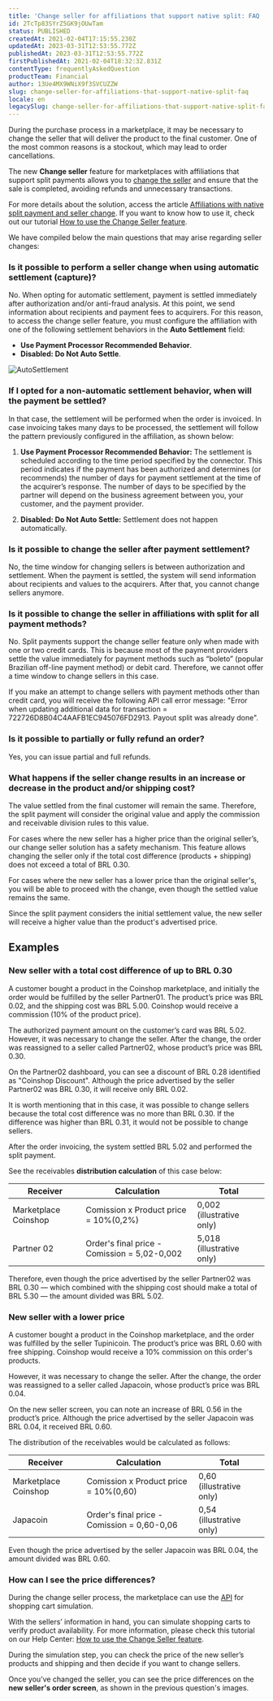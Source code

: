 ```yaml
---
title: 'Change seller for affiliations that support native split: FAQ '
id: 2TcTp83SYrZ5GK9jOUwTam
status: PUBLISHED
createdAt: 2021-02-04T17:15:55.230Z
updatedAt: 2023-03-31T12:53:55.772Z
publishedAt: 2023-03-31T12:53:55.772Z
firstPublishedAt: 2021-02-04T18:32:32.831Z
contentType: frequentlyAskedQuestion
productTeam: Financial
author: 13Ue4MX9WNiX9f3SVCUZZW
slug: change-seller-for-affiliations-that-support-native-split-faq
locale: en
legacySlug: change-seller-for-affiliations-that-support-native-split-faq
---
```


During the purchase process in a marketplace, it may be necessary to change the seller that will deliver the product to the final customer. One of the most common reasons is a stockout, which may lead to order cancellations.

The new __Change seller__ feature for marketplaces with affiliations that support split payments allows you to [change the seller](https://help.vtex.com/en/tutorial/veja-como-utilizar-o-change-seller--5TBAwO2kOAMw44uyaaQMQO?&utm_source=autocomplete) and ensure that the sale is completed, avoiding refunds and unnecessary transactions.

For more details about the solution, access the article [Affiliations with native split payment and seller change](https://help.vtex.com/en/announcements/afiliacoes-com-split-nativo-e-alteracao-de-seller?utm_source=newsletter-pt&utm_medium=email-text&utm_campaign=jan-2021%0A%0Aletter-pt&utm_medium=email-text&utm_campaign=jan-2021%0A%0A). If you want to know how to use it, check out our tutorial [How to use the Change Seller feature](https://help.vtex.com/en/tutorial/veja-como-utilizar-o-change-seller--5TBAwO2kOAMw44uyaaQMQO?&utm_source=autocomplete).

We have compiled below the main questions that may arise regarding seller changes:

### Is it possible to perform a seller change when using automatic settlement (capture)?

No. When opting for automatic settlement, payment is settled immediately after authorization and/or anti-fraud analysis. At this point, we send information about recipients and payment fees to acquirers. 
For this reason, to access the change seller feature, you must configure the affiliation with one of the following settlement behaviors in the __Auto Settlement__ field:

- __Use Payment Processor Recommended Behavior__.
- __Disabled: Do Not Auto Settle__.

![AutoSettlement](//images.ctfassets.net/alneenqid6w5/2QsxlUck2BOohNQ8sQUZDL/a085c82de3cd5dfac48f16deeb7c4cdd/AutoSettlement.png)

### If I opted for a non-automatic settlement behavior, when will the payment be settled?

In that case, the settlement will be performed when the order is invoiced. In case invoicing takes many days to be processed, the settlement will follow the pattern previously configured in the affiliation, as shown below:

1. __Use Payment Processor Recommended Behavior:__ The settlement is scheduled according to the time period specified by the connector. This period indicates if the payment has been authorized and determines (or recommends) the number of days for payment settlement at the time of the acquirer’s response. The number of days to be specified by the partner will depend on the business agreement between you, your customer, and the payment provider.

2. __Disabled: Do Not Auto Settle:__ Settlement does not happen automatically.

### Is it possible to change the seller after payment settlement?

No, the time window for changing sellers is between authorization and settlement.
When the payment is settled, the system will send information about recipients and values to the acquirers. After that, you cannot change sellers anymore.

### Is it possible to change the seller in affiliations with split for all payment methods?

No. Split payments support the change seller feature only when made with one or two credit cards. This is because most of the payment providers settle the value immediately for payment methods such as “boleto” (popular Brazilian off-line payment method) or debit card. Therefore, we cannot offer a time window to change sellers in this case. 

<div class="alert alert-warning">
  If you make an attempt to change sellers with payment methods other than credit card, you will receive the following API call error message: "Error when updating additional data for transaction = 722726D8B04C4AAFB1EC945076FD2913. Payout split was already done".
  </div>

### Is it possible to partially or fully refund an order?

Yes, you can issue partial and full refunds.

### What happens if the seller change results in an increase or decrease in the product and/or shipping cost?

The value settled from the final customer will remain the same. Therefore, the split payment will consider the original value and apply the commission and receivable division rules to this value.

For cases where the new seller has a higher price than the original seller’s, our change seller solution has a safety mechanism. This feature allows changing the seller only if the total cost difference (products + shipping) does not exceed a total of BRL 0.30.

For cases where the new seller has a lower price than the original seller's, you will be able to proceed with the change, even though the settled value remains the same.

Since the split payment considers the initial settlement value, the new seller will receive a higher value than the product's advertised price.

## Examples

### New seller with a total cost difference of up to BRL 0.30

A customer bought a product in the Coinshop marketplace, and initially the order would be fulfilled by the seller Partner01. The product’s price was BRL 0.02, and the shipping cost was BRL 5.00. Coinshop would receive a commission (10% of the product price).

The authorized payment amount on the customer’s card was BRL 5.02.
However, it was necessary to change the seller. After the change, the order was reassigned to a seller called Partner02, whose product’s price was BRL 0.30.

On the Partner02 dashboard, you can see a discount of BRL 0.28 identified as "Coinshop Discount". Although the price advertised by the seller Partner02 was BRL 0.30, it will receive only BRL 0.02.

<div class="alert alert-info">
  It is worth mentioning that in this case, it was possible to change sellers because the total cost difference was no more than BRL 0.30. If the difference was higher than BRL 0.31, it would not be possible to change sellers.
  </div>

After the order invoicing, the system settled BRL 5.02 and performed the split payment.

See the receivables __distribution calculation__ of this case below:

| Receiver     | Calculation     | Total     |
| ---------- | ---------- | ---------- |
| Marketplace Coinshop      | Comission x Product price = 10%(0,2%)       | 0,002 (illustrative only)       |
| Partner 02       | Order's final price - Comission = 5,02-0,002       | 5,018 (illustrative only)       |

Therefore, even though the price advertised by the seller Partner02 was BRL 0.30 — which combined with the shipping cost should make a total of BRL 5.30 — the amount divided was BRL 5.02.

### New seller with a lower price

A customer bought a product in the Coinshop marketplace, and the order was fulfilled by the seller Tupinicoin. The product’s price was BRL 0.60 with free shipping. Coinshop would receive a 10% commission on this order's products.

However, it was necessary to change the seller. After the change, the order was reassigned to a seller called Japacoin, whose product’s price was BRL 0.04.

On the new seller screen, you can note an increase of BRL 0.56 in the product’s price. Although the price advertised by the seller Japacoin was BRL 0.04, it received BRL 0.60.

The distribution of the receivables would be calculated as follows:

| Receiver     | Calculation     | Total     |
| ---------- | ---------- | ---------- |
| Marketplace Coinshop       | Comission x Product price = 10%(0,60)        | 0,60 (illustrative only)      |
| Japacoin       | Order's final price - Comission = 0,60-0,06      | 0,54 (illustrative only)       |

Even though the price advertised by the seller Japacoin was BRL 0.04, the amount divided was BRL 0.60.

### How can I see the price differences?

During the change seller process, the marketplace can use the [API](https://help.vtex.com/en/tutorial/veja-como-utilizar-o-change-seller--5TBAwO2kOAMw44uyaaQMQO?&utm_source=autocomplete) for shopping cart simulation. 

With the sellers’ information in hand, you can simulate shopping carts to verify product availability. For more information, please check this tutorial on our Help Center: [How to use the Change Seller feature](https://help.vtex.com/en/tutorial/veja-como-utilizar-o-change-seller--5TBAwO2kOAMw44uyaaQMQO?&utm_source=autocomplete).

During the simulation step, you can check the price of the new seller’s products and shipping and then decide if you want to change sellers.

Once you’ve changed the seller, you can see the price differences on the __new seller's order screen__, as shown in the previous question's images.

